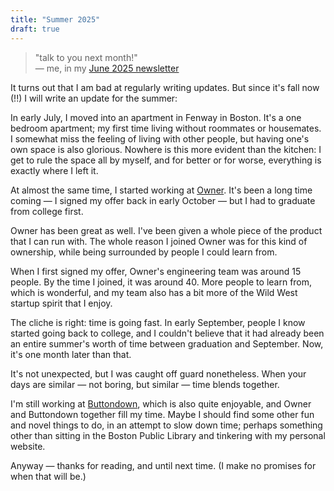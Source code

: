 ```yaml
---
title: "Summer 2025"
draft: true
---
```


> "talk to you next month!"  
> — me, in my [June 2025 newsletter](https://buttondown.com/benborgers/archive/june-2025/)

It turns out that I am bad at regularly writing updates. But since it's fall now (!!) I will write an update for the summer:

In early July, I moved into an apartment in Fenway in Boston. It's a one bedroom apartment; my first time living without roommates or housemates. I somewhat miss the feeling of living with other people, but having one's own space is also glorious. Nowhere is this more evident than the kitchen: I get to rule the space all by myself, and for better or for worse, everything is exactly where I left it.

At almost the same time, I started working at [Owner](https://owner.com). It's been a long time coming — I signed my offer back in early October — but I had to graduate from college first.

Owner has been great as well. I've been given a whole piece of the product that I can run with. The whole reason I joined Owner was for this kind of ownership, while being surrounded by people I could learn from.

When I first signed my offer, Owner's engineering team was around 15 people. By the time I joined, it was around 40. More people to learn from, which is wonderful, and my team also has a bit more of the Wild West startup spirit that I enjoy.

The cliche is right: time is going fast. In early September, people I know started going back to college, and I couldn't believe that it had already been an entire summer's worth of time between graduation and September. Now, it's one month later than that.

It's not unexpected, but I was caught off guard nonetheless. When your days are similar — not boring, but similar — time blends together.

I'm still working at [Buttondown](https://buttondown.com), which is also quite enjoyable, and Owner and Buttondown together fill my time. Maybe I should find some other fun and novel things to do, in an attempt to slow down time; perhaps something other than sitting in the Boston Public Library and tinkering with my personal website.

Anyway — thanks for reading, and until next time. (I make no promises for when that will be.)